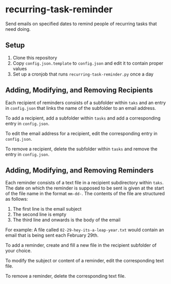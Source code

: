# recurring-task-reminder
Send emails on specified dates to remind people of recurring tasks that need doing.


## Setup

1. Clone this repository
2. Copy `config.json.template` to `config.json` and edit it to contain proper values
3. Set up a cronjob that runs `recurring-task-reminder.py` once a day


## Adding, Modifying, and Removing Recipients

Each recipient of reminders consists of a subfolder within `taks` and an entry in `config.json` that links the name of the subfolder to an email address.

To add a recipient, add a subfolder within `tasks` and add a corresponding entry in `config.json`.

To edit the email address for a recipient, edit the corresponding entry in `config.json`.

To remove a recipient, delete the subfolder within `tasks` and remove the entry in `config.json`.


## Adding, Modifying, and Removing Reminders

Each reminder consists of a text file in a recipient subdirectory within `taks`.
The date on which the reminder is supposed to be sent is given at the start of the file name in the format `mm-dd-`.
The contents of the file are structured as follows:

1. The first line is the email subject
2. The second line is empty
3. The third line and onwards is the body of the email

For example: A file called `02-29-hey-its-a-leap-year.txt` would contain an email that is being sent each February 29th.

To add a reminder, create and fill a new file in the recipient subfolder of your choice.

To modify the subject or content of a reminder, edit the corresponding text file.

To remove a reminder, delete the corresponding text file.

